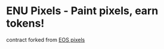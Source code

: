 # ENU Pixels - Paint pixels, earn tokens!

contract forked from [EOS pixels](https://github.com/eosasia/eospixels)
